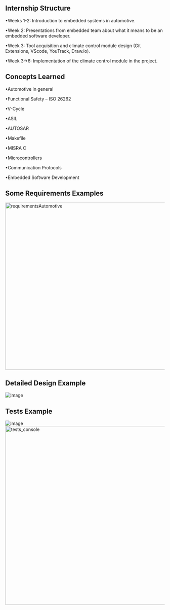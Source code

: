 
## Internship Structure


•Weeks 1-2: Introduction to embedded systems in automotive.

•Week 2: Presentations from embedded team about what it means to be an embedded software developer.

•Week 3: Tool acquisition and climate control module design (Git Extensions, VScode, YouTrack, Draw.io).

•Week 3->6: Implementation of the climate control module in the project.

## Concepts Learned

•Automotive in general

•Functional Safety – ISO 26262

•V-Cycle

•ASIL

•AUTOSAR

•Makefile

•MISRA C

•Microcontrollers

•Communication Protocols

•Embedded Software Development

## Some Requirements Examples
<img width="527" alt="requirementsAutomotive" src="https://github.com/user-attachments/assets/0e3a9bf8-648d-45c8-b5b5-be06f659ed86" />

## Detailed Design Example
![image](https://github.com/user-attachments/assets/f15fc30f-b1f1-4c48-a1d6-0e573840afd7)

## Tests Example
![image](https://github.com/user-attachments/assets/3b28eb4a-1a53-440f-8a54-03d78ebf240a)
<img width="564" alt="tests_console" src="https://github.com/user-attachments/assets/92b0c53e-a0c3-469e-acbf-876986e7ad5f" />


